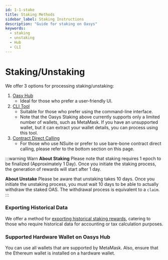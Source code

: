 ```yaml
---
id: 1-1-stake
title: Staking Methods
sidebar_label: Staking Instructions 
description: "Guide for staking on Oasys"
keywords:
  - staking
  - unstaking
  - Hub
  - CLI
---
```


# Staking/Unstaking
We offer 3 options for processing staking/unstaking:

1. [Oasy Hub](/docs/staking/stake-oasys/1-2-stake-hub)
    - Ideal for those who prefer a user-friendly UI.
2. [CLI Tool](/docs/staking/stake-oasys/1-3-stake-cli)
    - Suitable for those who prefer using the command-line interface.
    - Note that the Oasys Staking above currently supports only a limited number of wallets, such as MetaMask. If you have an unsupported wallet, but it can extract your wallet details, you can process using this tool.
3. [Contract Direct Calling](/docs/staking/stake-oasys/1-4-stake-contract)
    - For those who use NSuite or prefer to use bare-bone contract direct calling, please refer to the bottom section on this page.

:::warning Warn
**About Staking**
Please note that staking requires 1 epoch to be finalized (Approximately 1 Day). Once you initiate the staking process, the generation of rewards will start after 1 day.

**About Unstake**
Please be aware that unstaking takes 10 days. Once you initiate the unstaking process, you must wait 10 days to be able to actually withdraw the staked OAS. The withdrawal process is equivalent to a `claim`.
:::

### Exporting Historical Data
We offer a method for [exporting historical staking rewards](/docs/staking/stake-oasys/1-5-export-csv), catering to those who require historical data for accounting or tax calculation purposes.

### Supported Hardware Wallet on Oasys Hub
You can use all wallets that are supported by MetaMask. Also, ensure that the Ethereum wallet is installed on a hardware wallet.
